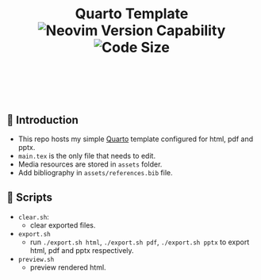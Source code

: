 <!-- Not show on Github! -->
<!-- <p style="font-size: 36px; text-align: center; font-family: Arial, sans-serif;"> -->
<!--     [> <b>Quarto Template</b>  <] -->
<!--     Quarto Template -->
<!-- </p>  -->
<!-- Not show on Github! -->

<!-- <h1 align="center"> -->
<!--     Quarto Template -->
<!-- </h1> -->

<h1  align="center" style="margin-bottom: 70px;">
    Quarto Template
    <br>
    <img
        alt="Neovim Version Capability"
        src="https://img.shields.io/badge/quarto-v1.7.30-90bbe3?style=for-the-badge&colorA=363A4F&logo=quarto&logoColor=D9E0EE">
    <img
        alt="Code Size"
        src="https://img.shields.io/github/languages/code-size/syw-robotics/quarto_template?colorA=363A4F&colorB=d0aee2&logo=gitlfs&logoColor=D9E0EE&style=for-the-badge">
</h1>


<br>


##  🪷 Introduction

- This repo hosts my simple [Quarto](https://neovim.io/) template configured for html, pdf and pptx. 
- `main.tex` is the only file that needs to edit.
- Media resources are stored in `assets` folder.
- Add bibliography in `assets/references.bib` file.

## 📃 Scripts

- `clear.sh`:
    - clear exported files. 
- `export.sh`
    - run `./export.sh html`, `./export.sh pdf`, `./export.sh pptx` to export html, pdf and pptx respectively.
- `preview.sh`
    - preview rendered html.
